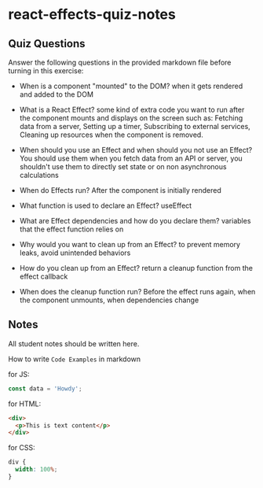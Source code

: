 # react-effects-quiz-notes

## Quiz Questions

Answer the following questions in the provided markdown file before turning in this exercise:

- When is a component "mounted" to the DOM?
  when it gets rendered and added to the DOM

- What is a React Effect?
  some kind of extra code you want to run after the component mounts and displays on the screen such as: Fetching data from a server, Setting up a timer, Subscribing to external services, Cleaning up resources when the component is removed.

- When should you use an Effect and when should you not use an Effect?
  You should use them when you fetch data from an API or server, you shouldn't use them to directly set state or on non asynchronous calculations

- When do Effects run?
  After the component is initially rendered

- What function is used to declare an Effect?
  useEffect

- What are Effect dependencies and how do you declare them?
  variables that the effect function relies on

- Why would you want to clean up from an Effect?
  to prevent memory leaks, avoid unintended behaviors

- How do you clean up from an Effect?
  return a cleanup function from the effect callback

- When does the cleanup function run?
  Before the effect runs again, when the component unmounts, when dependencies change

## Notes

All student notes should be written here.

How to write `Code Examples` in markdown

for JS:

```javascript
const data = 'Howdy';
```

for HTML:

```html
<div>
  <p>This is text content</p>
</div>
```

for CSS:

```css
div {
  width: 100%;
}
```
